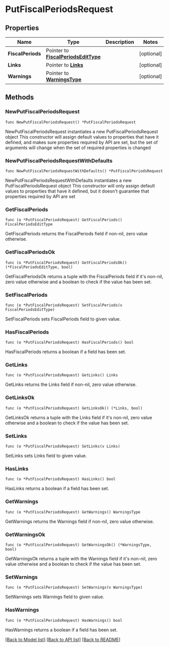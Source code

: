 # PutFiscalPeriodsRequest

## Properties

Name | Type | Description | Notes
------------ | ------------- | ------------- | -------------
**FiscalPeriods** | Pointer to [**FiscalPeriodsEditType**](FiscalPeriodsEditType.md) |  | [optional] 
**Links** | Pointer to [**Links**](Links.md) |  | [optional] 
**Warnings** | Pointer to [**WarningsType**](WarningsType.md) |  | [optional] 

## Methods

### NewPutFiscalPeriodsRequest

`func NewPutFiscalPeriodsRequest() *PutFiscalPeriodsRequest`

NewPutFiscalPeriodsRequest instantiates a new PutFiscalPeriodsRequest object
This constructor will assign default values to properties that have it defined,
and makes sure properties required by API are set, but the set of arguments
will change when the set of required properties is changed

### NewPutFiscalPeriodsRequestWithDefaults

`func NewPutFiscalPeriodsRequestWithDefaults() *PutFiscalPeriodsRequest`

NewPutFiscalPeriodsRequestWithDefaults instantiates a new PutFiscalPeriodsRequest object
This constructor will only assign default values to properties that have it defined,
but it doesn't guarantee that properties required by API are set

### GetFiscalPeriods

`func (o *PutFiscalPeriodsRequest) GetFiscalPeriods() FiscalPeriodsEditType`

GetFiscalPeriods returns the FiscalPeriods field if non-nil, zero value otherwise.

### GetFiscalPeriodsOk

`func (o *PutFiscalPeriodsRequest) GetFiscalPeriodsOk() (*FiscalPeriodsEditType, bool)`

GetFiscalPeriodsOk returns a tuple with the FiscalPeriods field if it's non-nil, zero value otherwise
and a boolean to check if the value has been set.

### SetFiscalPeriods

`func (o *PutFiscalPeriodsRequest) SetFiscalPeriods(v FiscalPeriodsEditType)`

SetFiscalPeriods sets FiscalPeriods field to given value.

### HasFiscalPeriods

`func (o *PutFiscalPeriodsRequest) HasFiscalPeriods() bool`

HasFiscalPeriods returns a boolean if a field has been set.

### GetLinks

`func (o *PutFiscalPeriodsRequest) GetLinks() Links`

GetLinks returns the Links field if non-nil, zero value otherwise.

### GetLinksOk

`func (o *PutFiscalPeriodsRequest) GetLinksOk() (*Links, bool)`

GetLinksOk returns a tuple with the Links field if it's non-nil, zero value otherwise
and a boolean to check if the value has been set.

### SetLinks

`func (o *PutFiscalPeriodsRequest) SetLinks(v Links)`

SetLinks sets Links field to given value.

### HasLinks

`func (o *PutFiscalPeriodsRequest) HasLinks() bool`

HasLinks returns a boolean if a field has been set.

### GetWarnings

`func (o *PutFiscalPeriodsRequest) GetWarnings() WarningsType`

GetWarnings returns the Warnings field if non-nil, zero value otherwise.

### GetWarningsOk

`func (o *PutFiscalPeriodsRequest) GetWarningsOk() (*WarningsType, bool)`

GetWarningsOk returns a tuple with the Warnings field if it's non-nil, zero value otherwise
and a boolean to check if the value has been set.

### SetWarnings

`func (o *PutFiscalPeriodsRequest) SetWarnings(v WarningsType)`

SetWarnings sets Warnings field to given value.

### HasWarnings

`func (o *PutFiscalPeriodsRequest) HasWarnings() bool`

HasWarnings returns a boolean if a field has been set.


[[Back to Model list]](../README.md#documentation-for-models) [[Back to API list]](../README.md#documentation-for-api-endpoints) [[Back to README]](../README.md)


